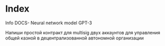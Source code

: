 # Index

Info DOCS- Neural network model GPT-3


Напиши простой контракт для multisig двух аккаунтов для управления общей казной в децентрализованной автономной организации